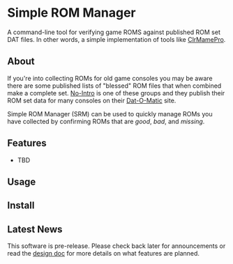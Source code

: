 # Simple ROM Manager

A command-line tool for verifying game ROMS against published ROM set DAT files. In other words, a simple implementation of tools like [ClrMamePro](https://mamedev.emulab.it/clrmamepro/).

## About

If you're into collecting ROMs for old game consoles you may be aware there are some published lists of "blessed" ROM files that when combined make a complete set. [No-Intro](http://no-intro.org/) is one of these groups and they publish their ROM set data for many consoles on their [Dat-O-Matic](http://datomatic.no-intro.org/) site.

Simple ROM Manager (SRM) can be used to quickly manage ROMs you have collected by confirming ROMs that are _good_, _bad_, and _missing_.

## Features

* TBD

## Usage

## Install

## Latest News

This software is pre-release. Please check back later for announcements or read the [design doc](DESIGN.md) for more details on what features are planned.
